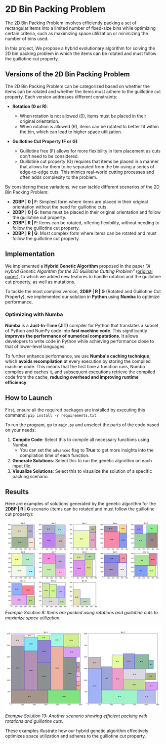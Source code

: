 # 2D Bin Packing Problem

The 2D Bin Packing Problem involves efficiently packing a set of rectangular items into a limited number of fixed-size bins while optimizing certain criteria, such as maximizing space utilization or minimizing the number of bins used.

In this project, We propose a hybrid evolutionary algorithm for solving the 2D bin packing problem in which the items can be rotated and must follow the guillotine cut property.

## Versions of the 2D Bin Packing Problem

The 2D Bin Packing Problem can be categorized based on whether the items can be rotated and whether the items must adhere to the guillotine cut property. Each version addresses different constraints:

- **Rotation (0 or R)**:
  - When rotation is not allowed (0), items must be placed in their original orientation.
  - When rotation is allowed (R), items can be rotated to better fit within the bin, which can lead to higher space utilization.

- **Guillotine Cut Property (F or G)**:
  - Guillotine free (F) allows for more flexibility in item placement as cuts don't need to be considered.
  - Guillotine cut property (G) requires that items be placed in a manner that allows for them to be separated from the bin using a series of edge-to-edge cuts. This mimics real-world cutting processes and often adds complexity to the problem.

By considering these variations, we can tackle different scenarios of the 2D Bin Packing Problem:

- **2DBP | 0 | F**: Simplest form where items are placed in their original orientation without the need for guillotine cuts.
- **2DBP | 0 | G**: Items must be placed in their original orientation and follow the guillotine cut property.
- **2DBP | R | F**: Items can be rotated, offering flexibility, without needing to follow the guillotine cut property.
- **2DBP | R | G**: Most complex form where items can be rotated and must follow the guillotine cut property.

## Implementation

We implemented a **Hybrid Genetic Algorithm** proposed in the paper *"A Hybrid Genetic Algorithm for the 2D Guillotine Cutting Problem"* ([original paper](https://www.sciencedirect.com/science/article/pii/S1877050913003980?ref=pdf_download&fr=RR-2&rr=886d22872d9e189c)), to which we added new features to handle rotation and the guillotine cut property, as well as mutations.

To tackle the most complex version, **2DBP | R | G** (Rotated and Guillotine Cut Property), we implemented our solution in **Python** using **Numba** to optimize performance.

### Optimizing with Numba

**Numba** is a **Just-In-Time (JIT)** compiler for Python that translates a subset of Python and NumPy code into **fast machine code**. This significantly **improves the performance of numerical computations**. It allows developers to write code in Python while achieving performance close to that of lower-level languages.

To further enhance performance, we use **Numba's caching technique**, which **avoids recompilation** at every execution by storing the compiled machine code. This means that the first time a function runs, Numba compiles and caches it, and subsequent executions retrieve the compiled code from the cache, **reducing overhead and improving runtime efficiency**.

## How to Launch

First, ensure all the required packages are installed by executing this command: `pip install -r requirements.txt`

To run the program, go to `main.py` and unselect the parts of the code based on your needs:

1. **Compile Code**: Select this to compile all necessary functions using Numba. 
   - You can set the `advanced` flag to **True** to get more insights into the compilation time of each function.
2. **Generate Solutions**: Select this to run the genetic algorithm on each input file.
3. **Visualize Solutions**: Select this to visualize the solution of a specific packing scenario.

## Results

Here are examples of solutions generated by the genetic algorithm for the **2DBP | R | G** scenario (items can be rotated and must follow the guillotine cut property):

![Example Solution 1](img/solution_08.png)
*Example Solution 8: Items are packed using rotations and guillotine cuts to maximize space utilization.*

![Example Solution 2](img/solution_13.png)
*Example Solution 13: Another scenario showing efficient packing with rotations and guillotine cuts.*

These examples illustrate how our hybrid genetic algorithm effectively optimizes space utilization and adheres to the guillotine cut property.
